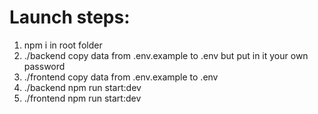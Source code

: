 # Launch steps:
1. npm i in root folder
2. ./backend copy data from .env.example to .env but put in it your own password
3. ./frontend copy data from .env.example to .env
4. ./backend npm run start:dev
5. ./frontend npm run start:dev

